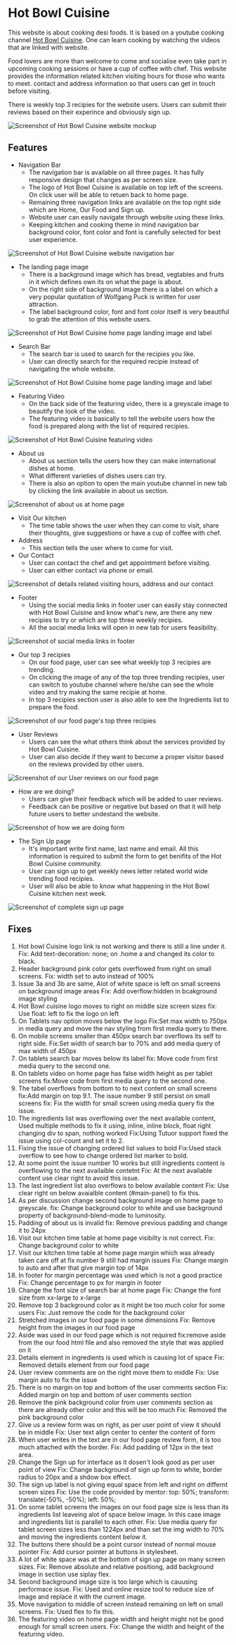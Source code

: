 # Hot Bowl Cuisine
This website is about cooking desi foods. It is based on a youtube cooking channel [Hot Bowl Cuisine](https://www.youtube.com/@hotbowlcuisine/featured). One can learn cooking by watching the videos that are linked with website.

Food lovers are more than welcome to come and socialise even take part in upcoming cooking sessions or have a cup of coffee with chef. This website provides the information related kitchen visiting hours for those who wants to meet. contact and address information so that users can get in touch before visiting.

There is weekly top 3 recipies for the website users. Users can submit their reviews based on their experince and obviously sign up.

![Screenshot of Hot Bowl Cuisine website mockup](/assets/images/html-css-project1-mockup.png)

## Features
- Navigation Bar
    - The navigation bar is available on all three pages. It has fully responsive design that changes as per screen size.
    - The logo of Hot Bowl Cuisine is available on top left of the screens. On click user will be able to retuen back to home page.
    - Remaining three navigation links are available on the top right side which are Home, Our Food and Sign up.
    - Website user can easily navigate through website using these links.
    - Keeping kitchen and cooking theme in mind navigation bar background color, font color and font is carefully selected for best user experience.

![Screenshot of Hot Bowl Cuisine website navigation bar](/assets/images/nav-bar.png)

- The landing page image
    - There is a background image which has bread, vegtables and fruits in it which defines own its on what the page is about.
    - On the right side of background image there is a label on which a  very popular quotation of Wolfgang Puck is written for user attraction.
    - The label background color, font and font color itself is very beautiful to grab the attention of this website users.

![Screenshot of Hot Bowl Cuisine home page landing image and label](/assets/images/landing-image.png)

- Search Bar
    - The search bar is used to search for the recipies you like.
    - User can directly search for the required recipie instead of navigating the whole website.

![Screenshot of Hot Bowl Cuisine home page landing image and label](/assets/images/search-bar.png)

- Featuring Video
    - On the back side of the featuring video, there is a greyscale image to beautify the look of the video.
    - The featuring video is basically to tell the website users how the food is prepared along with the list of required recipies.

![Screenshot of Hot Bowl Cuisine featuring video](/assets/images/featuring-video.png)

- About us
    - About us section tells the users how they can make international dishes at home.
    - What different varieties of dishes users can try.
    - There is also an option to open the main youtube channel in new tab by clicking the link available in about us section.

![Screenshot of about us at home page](/assets/images/about-us.png)

- Visit Our kitchen
    - The time table shows the user when they can come to visit, share their thoughts, give suggestions or have a cup of coffee with chef.
- Address
    - This section tells the user where to come for visit.
- Our Contact
    - User can contact the chef and get appointment before visiting.
    - User can either contact via phone or email.

![Screenshot of details related visiting hours, address and our contact](/assets/images/details.png)

- Footer
    - Using the social media links in footer user can easily stay connected with Hot Bowl Cuisine and know what's new, are there any new recipies to try or which are top three weekly recipies.
    - All the social media links will open in new tab for users feasibility.

![Screenshot of social media links in footer](/assets/images/footer.png)

- Our top 3 recipies
    - On our food page, user can see what weekly top 3 recipies are trending.
    - On clicking the image of any of the top three trending recipies, user can switch to youtube channel where he/she can see the whole video and try making the same recipie at home.
    - In top 3 recipies section user is also able to see the Ingredients list to prepare the food.

![Screenshot of our food page's top three recipies](/assets/images/top3-recipies.png)

- User Reviews
    - Users can see the what others think about the services provided by Hot Bowl Cuisine.
    - User can also decide if they want to become a proper visitor based on the reviews provided by other users.

![Screenshot of our User reviews on our food page](/assets/images/user-reviews.png)

- How are we doing?
    - Users can give their feedback which will be added to user reviews.
    - Feedback can be positive or negative but based on that it will help future users to better undestand the website.

![Screenshot of how we are doing form](/assets/images/how-are-we-doing.png)

- The Sign Up page
    - It's important write first name, last name and email. All this information is required to submit the form to get benifits of the Hot Bowl Cuisine community.
    - User can sign up to get weekly news letter related world wide trending food recipies.
    - User will also be able to know what happening in the Hot Bowl Cuisine kitchen next week.

![Screenshot of complete sign up page](/assets/images/sign-up.png)


## Fixes
1. Hot bowl Cuisine logo link is not working and there is still a line under it.
    Fix: Add text-decoration: none; on .home a and changed its color to black.
2. Header background pink color gets overflowed from right on small screens.
    Fix: width set to auto instead of 100%
3. Issue 3a and 3b are same, Alot of white space is left on small screens on background image areas
    Fix: Add overflow:hidden in bcakground image styling
4. Hot Bowl cuisine logo moves to right on middle size screen sizes
    fix: Use float: left to fix the logo on left
5. On Tablets nav option moves below the logo
    Fix:Set max width to 750px in media query and move the nav styling from first media query to there.
6. On mobile screens smaller than 450px search bar overflows its self to right side.
    Fix:Set width of search bar to 70% and add media query of max width of 450px
7. On tablets search bar moves below its label
    fix: Move code from first media query to the second one.
8. On tablets video on home page has false width height as per tablet screens
    fix:Move code from first media query to the second one.
9. The tabel overflows from bottom to to next content on small screens
    fix:Add margin on top
9.1. The issue number 9 still persist on small screens
    fix: Fix the width for small screen using media query fix the issue.
10. The ingredients list was overflowing over the next available content, Used multiple methods to fix it using, inline, inline block, float right changing div to span, nothing worked
    Fix:Using Tutuor support fixed the issue using col-count and set it to 2.
11. Fixing the issue of changing ordered list values to bold 
Fix:Used stack overflow to see how to change ordered list marker to bold.
12. At some point the issue number 10 works but still ingredients content is overflowing to the next availaible contetnt
    Fix: At the next available content use clear right to avoid this issue.
13. The last ingredient list also overflows to below available content
    Fix: Use clear right on below avaialble content (#main-panel) to fix this.
14. As per discussion change second background image on home page to greyscale.
    fix: Change background color to white and use background property of background-blend-mode to luminosity.
15. Padding of about us is invalid
    fix: Remove previous padding and change it to 24px
16. Visit our kitchen time table at home page visibilty is not correct.
    Fix: Change background color to white
17. Visit our kitchen time table at home page margin which was already taken care off at fix number 9 still had margin issues
    Fix: Change margin to auto and after that give margin top of 14px
18. In footer for margin percentage was used which is not a good practice
    Fix: Change percentage to px for margin in footer 
19. Change the font size of search bar at home page
    Fix: Change the font size from xx-large to x-large
20. Remove top 3 background color as it might be too much color for some users
    Fix: Just remove the code for the background color
21. Stretched images in our food page in some dimensions
    Fix: Remove height from the images in our food page
22. Aside was used in our food page which is not required
    fix:remove aside from the our food html file and also removed the style that was applied on it
23. Details element in ingredients is used which is causing lot of space
    Fix: Removed details element from our food page
24. User review comments are on the right move them to middle
    Fix: Use margin auto to fix the issue
25. There is no margin on top and bottom of the user comments section
    Fix: Added margin on top and bottom of user comments section
26. Remove the pink background color from user comments section as there are already other color and this will be too much
    Fix: Removed the pink background color
27. Give us a review form was on right, as per user point of view it should be in middle
    Fix: User text align center to center the content of form
28. When user writes in the text are in our food page review form, it is too much attached with the border.
    Fix: Add padding of 12px in the text area.
29. Change the Sign up for interface as it dosen't look good as per user point of view
    Fix: Change background of sign up form to white, border radius to 20px and a shdow box effect.
30. The sign up label is not giving equal space from left and right on differnt screen sizes
    Fix: Use the code provided by mentor: top: 50%; transform: translate(-50%, -50%); left: 50%;
31. On some tablet screens the images on our food page size is less than its ingredients list leaveing alot of space below image. In this case image and ingredients list is parallel to each other.
    Fix: Use media query for tablet screen sizes less than 1224px and than set the img width to 70% and moving the ingredients content below it.
32. The buttons there should be a point cursor instead of normal mouse pointer
    Fix: Add cursor pointer at buttons in stylesheet.
33. A lot of white space was at the bottom of sign up page on many screen sizes.
    Fix: Remove absolute and relative positiong, add background image in section use siplay flex.
34. Second background image size is too large which is cauusing performace issue.
    Fix: Used and online resize tool to reduce size of image and replace it with the current image.
35. Move navigation to middle of screen instead remaining on left on small screens.
    Fix: Used flex to fix this.
36. The featuring video on home page width and height might not be good enough for small screen users.
    Fix: Change the width and height of the featuring video.